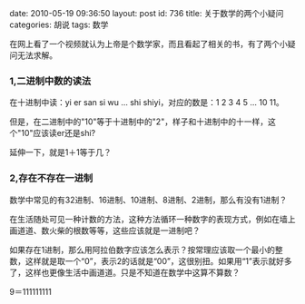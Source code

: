 date: 2010-05-19 09:36:50
layout: post
id: 736
title: 关于数学的两个小疑问
categories: 胡说
tags: 数学

在网上看了一个视频就认为上帝是个数学家，而且看起了相关的书，有了两个小疑问无法求解。



### 1,二进制中数的读法



在十进制中读：yi er san si wu ... shi shiyi，对应的数是：1 2 3 4 5 ... 10 11。

但是，在二进制中的"10"等于十进制中的"2"，样子和十进制中的十一样，这个"10"应该读er还是shi?

延伸一下，就是1＋1等于几？



### 2,存在不存在一进制



数学中常见的有32进制、16进制、10进制、8进制、2进制，那么有没有1进制？

在生活随处可见一种计数的方法，这种方法循环一种数字的表现方式，例如在墙上画道道、数火柴的根数等等，这些应该就是一进制吧？

如果存在1进制，那么用阿拉伯数字应该怎么表示？按常理应该取一个最小的整数，这样就是取一个“0”，表示2的话就是“00”，这很别扭。如果用“1”表示就好多了，这样也更像生活中画道道。只是不知道在数学中这算不算数？

9＝111111111
